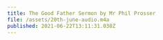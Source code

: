 ```yaml
---
title: The Good Father Sermon by Mr Phil Prosser
file: /assets/20th-june-audio.m4a
published: 2021-06-22T13:11:31.030Z
---
```

